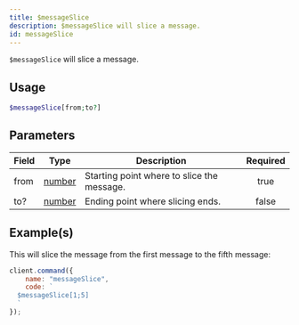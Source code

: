 ```yaml
---
title: $messageSlice
description: $messageSlice will slice a message.
id: messageSlice
---
```


`$messageSlice` will slice a message.

## Usage

```php
$messageSlice[from;to?]
```

## Parameters

| Field | Type                                                                                              | Description                                | Required |
| ----- | ------------------------------------------------------------------------------------------------- | ------------------------------------------ | :------: |
| from  | [number](https://developer.mozilla.org/en-US/docs/Web/JavaScript/Reference/Global_Objects/Number) | Starting point where to slice the message. |   true   |
| to?   | [number](https://developer.mozilla.org/en-US/docs/Web/JavaScript/Reference/Global_Objects/Number) | Ending point where slicing ends.           |  false   |

## Example(s)

This will slice the message from the first message to the fifth message:

```javascript
client.command({
    name: "messageSlice",
    code: `
  $messageSlice[1;5]
  `
});
```
